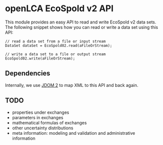 openLCA EcoSpold v2 API
======================
This module provides an easy API to read and write EcoSpold v2 data sets. The 
following snippet shows how you can read or write a data set using this API:
	
	// read a data set from a file or input stream
	DataSet dataSet = EcoSpold02.read(aFileOrStream);
	
	// write a data set to a file or output stream
	EcoSpold02.write(aFileOrStream);
	
Dependencies
------------
Internally, we use [JDOM 2](https://github.com/hunterhacker/jdom) to map XML to
this API and back again.

TODO
----
* properties under exchanges
* parameters in exchanges
* mathematical formulas of exchanges
* other uncertainty distributions
* meta information: modeling and validation and administrative information